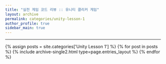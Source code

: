 ```yaml
---
title: "실전 게임 코드 리뷰 :: 유니티 클리커 게임"
layout: archive
permalink: categories/unity-lesson-1
author_profile: true
sidebar_main: true
---
```


<!-- 공백이 포함되어 있는 카테고리 이름의 경우 site.categories['a b c'] 이런식으로! -->

***

{% assign posts = site.categories['Unity Lesson 1'] %}
{% for post in posts %} 
{% include archive-single2.html type=page.entries_layout %} 
{% endfor %}